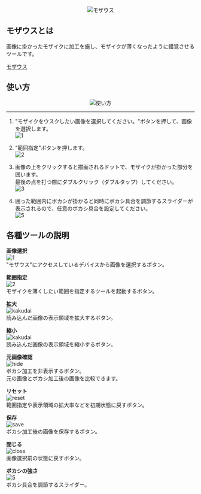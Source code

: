 <div align="center">
<img src="https://user-images.githubusercontent.com/48976713/67153943-c07ce800-f32d-11e9-8fdf-7d05609204da.jpg" alt="モザウス" title="モザウス">
</div>

## モザウスとは  
画像に掛かったモザイクに加工を施し、モザイクが薄くなったように錯覚させるツールです。  

<a href="https://mozausu.blue" target="_blank">モザウス</a>

## 使い方  
<div align="center">
<img src="https://user-images.githubusercontent.com/48976713/67154630-c62cfa80-f33a-11e9-866b-39e8070041f1.gif" alt="使い方" title="使い方">
</div>

***  
1. "モザイクをウスクしたい画像を選択してください。"ボタンを押して、画像を選択します。  
![1](https://user-images.githubusercontent.com/48976713/67252736-39f01400-f4af-11e9-86e1-5c2f07540ef5.JPG)  

2. "範囲指定"ボタンを押します。  
![2](https://user-images.githubusercontent.com/48976713/67252814-9c491480-f4af-11e9-8217-6fe69de32eef.JPG)  

3. 画像の上をクリックすると描画されるドットで、モザイクが掛かった部分を囲います。  
最後の点を打つ際にダブルクリック（ダブルタップ）してください。  
![3](https://user-images.githubusercontent.com/48976713/67253372-4629a080-f4b2-11e9-8f49-2db8d0f20659.JPG)  

4. 囲った範囲内にボカシが掛かると同時にボカシ具合を調節するスライダーが表示されるので、任意のボカシ具合を設定してください。  
![5](https://user-images.githubusercontent.com/48976713/67253569-2e065100-f4b3-11e9-812e-76e3a3e6441c.jpg)  

## 各種ツールの説明  
**画像選択**  
![1](https://user-images.githubusercontent.com/48976713/67252736-39f01400-f4af-11e9-86e1-5c2f07540ef5.JPG)  
"モザウス"にアクセスしているデバイスから画像を選択するボタン。

**範囲指定**  
![2](https://user-images.githubusercontent.com/48976713/67252814-9c491480-f4af-11e9-8217-6fe69de32eef.JPG)  
モザイクを薄くしたい範囲を指定するツールを起動するボタン。    

**拡大**  
![kakudai](https://user-images.githubusercontent.com/48976713/67253750-5cd0f700-f4b4-11e9-9625-ee28ded1fef5.JPG)  
読み込んだ画像の表示領域を拡大するボタン。  

**縮小**  
![kakudai](https://user-images.githubusercontent.com/48976713/67253750-5cd0f700-f4b4-11e9-9625-ee28ded1fef5.JPG)  
読み込んだ画像の表示領域を縮小するボタン。  

**元画像確認**  
![hide](https://user-images.githubusercontent.com/48976713/67253986-8a6a7000-f4b5-11e9-9bc4-e38359a752f0.JPG)  
ボカシ加工を非表示するボタン。  
元の画像とボカシ加工後の画像を比較できます。  

**リセット**  
![reset](https://user-images.githubusercontent.com/48976713/67253987-8b030680-f4b5-11e9-9040-49ed6197b0c8.JPG)  
範囲指定や表示領域の拡大率などを初期状態に戻すボタン。  

**保存**  
![save](https://user-images.githubusercontent.com/48976713/67253988-8b030680-f4b5-11e9-82bc-91b1f6256e1e.JPG)  
ボカシ加工後の画像を保存するボタン。  

**閉じる**  
![close](https://user-images.githubusercontent.com/48976713/67253989-8b030680-f4b5-11e9-9e18-eda3f492ffbf.JPG)  
画像選択前の状態に戻すボタン。  

**ボカシの強さ**  
![5](https://user-images.githubusercontent.com/48976713/67253569-2e065100-f4b3-11e9-812e-76e3a3e6441c.jpg)  
ボカシ具合を調節するスライダー。